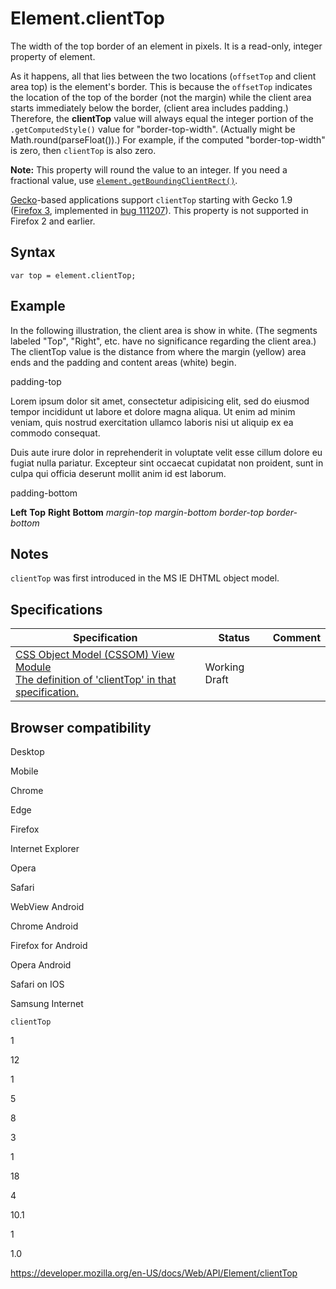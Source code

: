# Element.clientTop

The width of the top border of an element in pixels. It is a read-only, integer property of element.

As it happens, all that lies between the two locations (`offsetTop` and client area top) is the element's border. This is because the `offsetTop` indicates the location of the top of the border (not the margin) while the client area starts immediately below the border, (client area includes padding.) Therefore, the **clientTop** value will always equal the integer portion of the `.getComputedStyle()` value for "border-top-width". (Actually might be Math.round(parseFloat()).) For example, if the computed "border-top-width" is zero, then `clientTop` is also zero.

**Note:** This property will round the value to an integer. If you need a fractional value, use [`element.getBoundingClientRect()`](getboundingclientrect).

[Gecko](https://developer.mozilla.org/en-US/Gecko)-based applications support `clientTop` starting with Gecko 1.9 ([Firefox 3](https://developer.mozilla.org/en-US/Firefox_3), implemented in [bug 111207](https://bugzilla.mozilla.org/show_bug.cgi?id=111207)). This property is not supported in Firefox 2 and earlier.

## Syntax

    var top = element.clientTop;

## Example

In the following illustration, the client area is show in white. (The segments labeled "Top", "Right", etc. have no significance regarding the client area.) The clientTop value is the distance from where the margin (yellow) area ends and the padding and content areas (white) begin.

padding-top

Lorem ipsum dolor sit amet, consectetur adipisicing elit, sed do eiusmod tempor incididunt ut labore et dolore magna aliqua. Ut enim ad minim veniam, quis nostrud exercitation ullamco laboris nisi ut aliquip ex ea commodo consequat.

Duis aute irure dolor in reprehenderit in voluptate velit esse cillum dolore eu fugiat nulla pariatur. Excepteur sint occaecat cupidatat non proident, sunt in culpa qui officia deserunt mollit anim id est laborum.

padding-bottom

**Left** **Top** **Right** **Bottom** _margin-top_ _margin-bottom_ _border-top_ _border-bottom_

## Notes

`clientTop` was first introduced in the MS IE DHTML object model.

## Specifications

<table><thead><tr class="header"><th>Specification</th><th>Status</th><th>Comment</th></tr></thead><tbody><tr class="odd"><td><a href="https://drafts.csswg.org/cssom-view/#dom-element-clienttop">CSS Object Model (CSSOM) View Module<br />
<span class="small">The definition of 'clientTop' in that specification.</span></a></td><td><span class="spec-wd">Working Draft</span></td><td></td></tr></tbody></table>

## Browser compatibility

Desktop

Mobile

Chrome

Edge

Firefox

Internet Explorer

Opera

Safari

WebView Android

Chrome Android

Firefox for Android

Opera Android

Safari on IOS

Samsung Internet

`clientTop`

1

12

1

5

8

3

1

18

4

10.1

1

1.0

<a href="https://developer.mozilla.org/en-US/docs/Web/API/Element/clientTop" class="_attribution-link">https://developer.mozilla.org/en-US/docs/Web/API/Element/clientTop</a>
